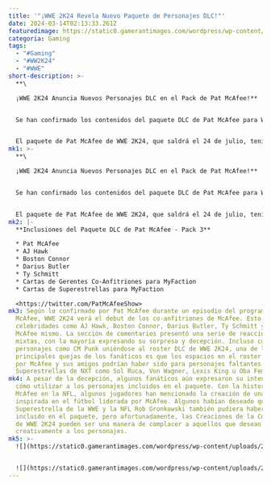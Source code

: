 ```yaml
---
title: '"¡WWE 2K24 Revela Nuevo Paquete de Personajes DLC!"'
date: 2024-03-14T02:13:33.261Z
featuredimage: https://static0.gamerantimages.com/wordpress/wp-content/uploads/2024/03/wwe-2k24-dlc-characters.jpg?q=50&fit=contain&w=1140&h=&dpr=1.5
categoria: Gaming
tags:
  - "#Gaming"
  - "#WW2K24"
  - "#WWE"
short-description: >-
  **\

  ¡WWE 2K24 Anuncia Nuevos Personajes DLC en el Pack de Pat McAfee!**


  Se han confirmado los contenidos del paquete DLC de Pat McAfee para WWE 2K24, e incluye nombres como Pat McAfee y Boston Connor, entre varios otros. Desde el anuncio del Pase de Temporada de WWE 2K24, los fanáticos han estado esperando la llegada de Superestrellas jugables adicionales como The Dudley Boyz, Jade Cargill, Carlito y The Great Muta, entre otros. Sin embargo, uno de los paquetes anunciados ha causado controversia por ser el más vago de todos.


  El paquete de Pat McAfee de WWE 2K24, que saldrá el 24 de julio, tenía la nota adicional de "manténganse atentos para más información" en su descripción. Muchos fanáticos expresaron sus sospechas y suposiciones con respecto a esta pequeña nota y se preguntaron qué significaba. Algunos asu
mk1: >-
  **\

  ¡WWE 2K24 Anuncia Nuevos Personajes DLC en el Pack de Pat McAfee!**


  Se han confirmado los contenidos del paquete DLC de Pat McAfee para WWE 2K24, e incluye nombres como Pat McAfee y Boston Connor, entre varios otros. Desde el anuncio del Pase de Temporada de WWE 2K24, los fanáticos han estado esperando la llegada de Superestrellas jugables adicionales como The Dudley Boyz, Jade Cargill, Carlito y The Great Muta, entre otros. Sin embargo, uno de los paquetes anunciados ha causado controversia por ser el más vago de todos.


  El paquete de Pat McAfee de WWE 2K24, que saldrá el 24 de julio, tenía la nota adicional de "manténganse atentos para más información" en su descripción. Muchos fanáticos expresaron sus sospechas y suposiciones con respecto a esta pequeña nota y se preguntaron qué significaba. Algunos asumieron que podría significar el debut jugable de otros comentaristas como Corey Graves, Michael Cole y Byron Saxton. Otros especularon que los compañeros de podcast de McAfee podrían ver su debut, mucho para la incredulidad de muchos jugadores.
mk2: |-
  **Inclusiones del Paquete DLC de Pat McAfee - Pack 3**

  * Pat McAfee
  * AJ Hawk
  * Boston Connor
  * Darius Butler
  * Ty Schmitt
  * Cartas de Gerentes Co-Anfitriones para MyFaction
  * Cartas de Superestrellas para MyFaction

  <https://twitter.com/PatMcAfeeShow>
mk3: Según lo confirmado por Pat McAfee durante un episodio del programa Pat
  McAfee, WWE 2K24 verá el debut de los co-anfitriones de McAfee. Esto incluye a
  celebridades como AJ Hawk, Boston Connor, Darius Butler, Ty Schmitt y Pat
  McAfee mismo. La sección de comentarios presentó una serie de reacciones
  mixtas, con la mayoría expresando su sorpresa y decepción. Incluso con
  personajes como CM Punk uniéndose al roster DLC de WWE 2K24, una de las
  principales quejas de los fanáticos es que los espacios en el roster ocupados
  por McAfee y sus amigos podrían haber sido para personajes faltantes como
  Superestrellas de NXT como Sol Ruca, Von Wagner, Lexis King u Oba Femi.
mk4: A pesar de la decepción, algunos fanáticos aún expresaron su intención de
  cómo utilizar a los personajes incluidos en el paquete. Con la historia de
  McAfee en la NFL, algunos jugadores han mencionado la creación de una facción
  inspirada en el fútbol liderada por McAfee. Algunos habían deseado que el ex
  Superestrella de la WWE y la NFL Rob Gronkowski también pudiera haber sido
  incluido en el paquete, pero afortunadamente, las Creaciones de la Comunidad
  de WWE 2K24 pueden ser una manera de complacer a aquellos que desean usar
  creativamente a los personajes.
mk5: >-
  ![](https://static0.gamerantimages.com/wordpress/wp-content/uploads/2024/03/how-to-throw-weapon-wwe-2k24-1.jpg?q=50&fit=contain&w=750&h=415&dpr=1.5)


  ![](https://static0.gamerantimages.com/wordpress/wp-content/uploads/2024/03/wwe-2k24-should-you-choose-dom-or-lita6.jpg?q=50&fit=contain&w=750&h=415&dpr=1.5)
---
```

